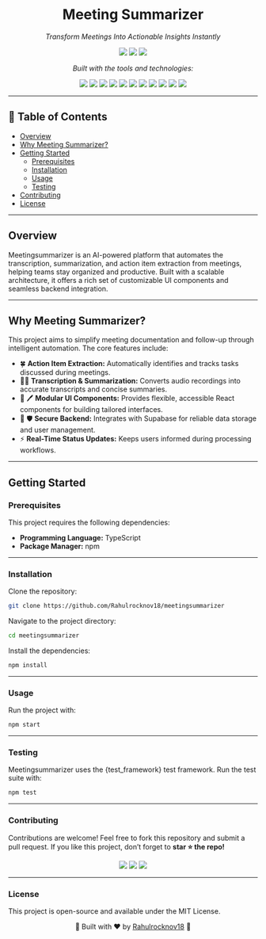 <h1 align="center">Meeting Summarizer</h1>

<p align="center"><i>Transform Meetings Into Actionable Insights Instantly</i></p>

<p align="center">
  <img src="https://img.shields.io/github/last-commit/Rahulrocknov18/meetingsummarizer?label=last%20commit" />
  <img src="https://img.shields.io/github/languages/top/Rahulrocknov18/meetingsummarizer?color=blue&label=typescript" />
  <img src="https://img.shields.io/github/languages/count/Rahulrocknov18/meetingsummarizer?label=languages" />
</p>
<p align="center"><i>Built with the tools and technologies:</i></p>
<p align="center">
  <img src="https://img.shields.io/badge/-JSON-informational" />
  <img src="https://img.shields.io/badge/-npm-critical" />
  <img src="https://img.shields.io/badge/-Autoprefixer-red" />
  <img src="https://img.shields.io/badge/-PostCSS-orange" />
  <img src="https://img.shields.io/badge/-JavaScript-yellow" />
  <img src="https://img.shields.io/badge/-React-blue" />
  <img src="https://img.shields.io/badge/-TypeScript-blueviolet" />
  <img src="https://img.shields.io/badge/-Zod-success" />
  <img src="https://img.shields.io/badge/-datefns-lightgrey" />
  <img src="https://img.shields.io/badge/-React%20Hook%20Form-brightgreen" />
  <img src="https://img.shields.io/badge/-YAML-lightblue" />
</p>

---

## 📌 Table of Contents
- [Overview](#overview)
- [Why Meeting Summarizer?](#why-meeting-summarizer)
- [Getting Started](#getting-started)
  - [Prerequisites](#prerequisites)
  - [Installation](#installation)
  - [Usage](#usage)
  - [Testing](#testing)
- [Contributing](#contributing)
- [License](#license)

---

## Overview

Meetingsummarizer is an AI-powered platform that automates the transcription, summarization, and action item extraction from meetings, helping teams stay organized and productive. Built with a scalable architecture, it offers a rich set of customizable UI components and seamless backend integration.

---

## Why Meeting Summarizer?

This project aims to simplify meeting documentation and follow-up through intelligent automation. The core features include:

- 🍀 **Action Item Extraction:** Automatically identifies and tracks tasks discussed during meetings.
- 📝🚀 **Transcription & Summarization:** Converts audio recordings into accurate transcripts and concise summaries.
- 🧩 🖊 **Modular UI Components:** Provides flexible, accessible React components for building tailored interfaces.
- 🔐 🛡 **Secure Backend:** Integrates with Supabase for reliable data storage and user management.
- ⚡ **Real-Time Status Updates:** Keeps users informed during processing workflows.

---

## Getting Started

### Prerequisites

This project requires the following dependencies:

- **Programming Language:** TypeScript  
- **Package Manager:** npm

---

### Installation

Clone the repository:

```bash
git clone https://github.com/Rahulrocknov18/meetingsummarizer
```

Navigate to the project directory:

```bash
cd meetingsummarizer
```

Install the dependencies:

```bash
npm install
```

---

### Usage

Run the project with:
```bash
npm start
```

---

### Testing

Meetingsummarizer uses the {test_framework} test framework. Run the test suite with:

```bash
npm test
```

---

### Contributing
Contributions are welcome! Feel free to fork this repository and submit a pull request.
If you like this project, don’t forget to <b>star ⭐ the repo!</b>
<p align="center">
  <img src="https://img.shields.io/github/stars/Rahulrocknov18/meetingsummarizer?style=social" />
  <img src="https://img.shields.io/github/forks/Rahulrocknov18/meetingsummarizer?style=social" />
  <img src="https://img.shields.io/github/issues/Rahulrocknov18/meetingsummarizer" />
</p>

---

### License
This project is open-source and available under the MIT License.
<p align="center">🔹 Built with ❤️ by <a href="https://github.com/Rahulrocknov18">Rahulrocknov18</a> 🔹</p>


